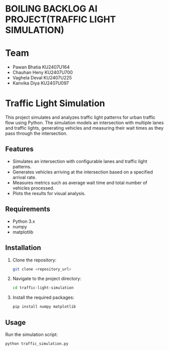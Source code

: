 
# BOILING BACKLOG AI PROJECT(TRAFFIC LIGHT SIMULATION)

# Team
- Pawan Bhatia KU2407U164
- Chauhan Heny KU2407U700
- Vaghela Deval KU2407U225
- Kanvika Diya KU2407U097

# Traffic Light Simulation

This project simulates and analyzes traffic light patterns for urban traffic flow using Python. The simulation models an intersection with multiple lanes and traffic lights, generating vehicles and measuring their wait times as they pass through the intersection.

## Features

- Simulates an intersection with configurable lanes and traffic light patterns.
- Generates vehicles arriving at the intersection based on a specified arrival rate.
- Measures metrics such as average wait time and total number of vehicles processed.
- Plots the results for visual analysis.

## Requirements

- Python 3.x
- numpy
- matplotlib

## Installation

1. Clone the repository:
    ```bash
    git clone <repository_url>
    ```
2. Navigate to the project directory:
    ```bash
    cd traffic-light-simulation
    ```
3. Install the required packages:
    ```bash
    pip install numpy matplotlib
    ```

## Usage

Run the simulation script:
```bash
python traffic_simulation.py


